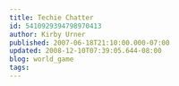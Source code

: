 ```yaml
---
title: Techie Chatter
id: 5410929394798970413
author: Kirby Urner
published: 2007-06-18T21:10:00.000-07:00
updated: 2008-12-10T07:39:05.644-08:00
blog: world_game
tags: 
---
```


